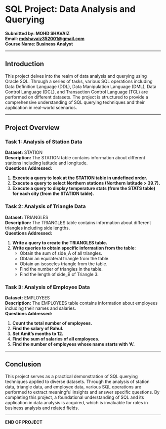 # SQL Project: Data Analysis and Querying

**Submitted by: MOHD SHAVAIZ**  
**Email: mdshavaiz352001@gmail.com**  
**Course Name: Business Analyst**

---

## Introduction

This project delves into the realm of data analysis and querying using Oracle SQL. Through a series of tasks, various SQL operations including Data Definition Language (DDL), Data Manipulation Language (DML), Data Control Language (DCL), and Transaction Control Language (TCL) are performed on different datasets. The project is structured to provide a comprehensive understanding of SQL querying techniques and their application in real-world scenarios.

---

## Project Overview

### Task 1: Analysis of Station Data
**Dataset:** STATION  
**Description:** The STATION table contains information about different stations including latitude and longitude.  
**Questions Addressed:**
1. **Execute a query to look at the STATION table in undefined order.**
2. **Execute a query to select Northern stations (Northern latitude > 39.7).**
3. **Execute a query to display temperature stats (from the STATS table) for each city (from the STATION table).**

### Task 2: Analysis of Triangle Data
**Dataset:** TRIANGLES  
**Description:** The TRIANGLES table contains information about different triangles including side lengths.  
**Questions Addressed:**
1. **Write a query to create the TRIANGLES table.**
2. **Write queries to obtain specific information from the table:**
   - Obtain the sum of side_A of all triangles.
   - Obtain an equilateral triangle from the table.
   - Obtain an isosceles triangle from the table.
   - Find the number of triangles in the table.
   - Find the length of side_B of Triangle 3.

### Task 3: Analysis of Employee Data
**Dataset:** EMPLOYEES  
**Description:** The EMPLOYEES table contains information about employees including their names and salaries.  
**Questions Addressed:**
1. **Count the total number of employees.**
2. **Find the salary of Rahul.**
3. **Set Amit’s months to 12.**
4. **Find the sum of salaries of all employees.**
5. **Find the number of employees whose name starts with ‘A’.**

---

## Conclusion

This project serves as a practical demonstration of SQL querying techniques applied to diverse datasets. Through the analysis of station data, triangle data, and employee data, various SQL operations are performed to extract meaningful insights and answer specific questions. By completing this project, a foundational understanding of SQL and its application in data analysis is acquired, which is invaluable for roles in business analysis and related fields.

---

**END OF PROJECT**


